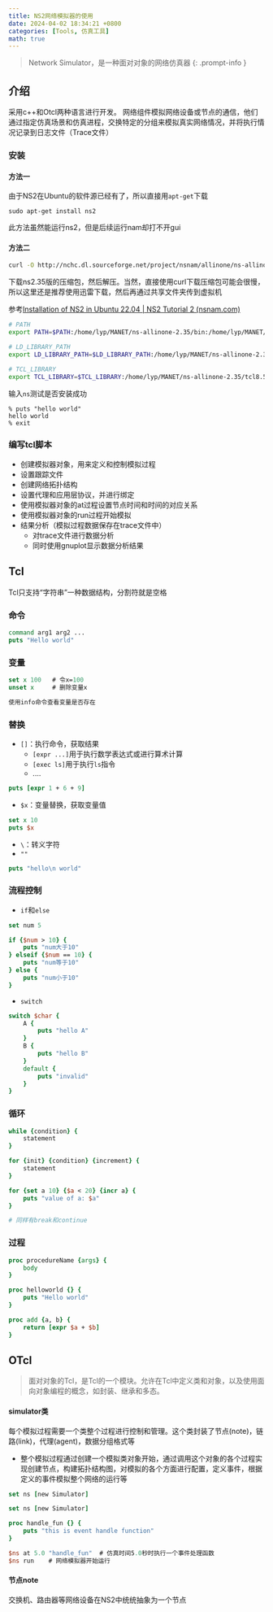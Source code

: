```yaml
---
title: NS2网络模拟器的使用
date: 2024-04-02 18:34:21 +0800
categories: [Tools, 仿真工具]
math: true
---
```


> Network Simulator，是一种面对对象的网络仿真器
{: .prompt-info }


## 介绍

采用c++和Otcl两种语言进行开发。
网络组件模拟网络设备或节点的通信，他们通过指定仿真场景和仿真进程，交换特定的分组来模拟真实网络情况，并将执行情况记录到日志文件（Trace文件）


### 安装

#### 方法一

由于NS2在Ubuntu的软件源已经有了，所以直接用`apt-get`下载

```shell
sudo apt-get install ns2
```

此方法虽然能运行ns2，但是后续运行nam却打不开gui

#### 方法二

```bash
curl -O http://nchc.dl.sourceforge.net/project/nsnam/allinone/ns-allinone-2.35/ns-allinone-2.35.tar.gz
```

下载ns2.35版的压缩包，然后解压。当然，直接使用curl下载压缩包可能会很慢，所以这里还是推荐使用迅雷下载，然后再通过共享文件夹传到虚拟机

参考[Installation of NS2 in Ubuntu 22.04 \| NS2 Tutorial 2 (nsnam.com)](https://www.nsnam.com/2023/02/ns2-installation-in-ubuntu-2204.html)

```bash
# PATH
export PATH=$PATH:/home/lyp/MANET/ns-allinone-2.35/bin:/home/lyp/MANET/ns-allinone-2.35/tcl8.5.10/unix:/home/lyp/MANET/ns-allinone-2.35/tk8.5.10/unix

# LD_LIBRARY_PATH
export LD_LIBRARY_PATH=$LD_LIBRARY_PATH:/home/lyp/MANET/ns-allinone-2.35/otcl-1.14:/home/lyp/MANET/ns-allinone-2.35/lib

# TCL_LIBRARY
export TCL_LIBRARY=$TCL_LIBRARY:/home/lyp/MANET/ns-allinone-2.35/tcl8.5.10/library
```

输入`ns`测试是否安装成功

```shell
% puts "hello world"
hello world
% exit
```

### 编写tcl脚本
- 创建模拟器对象，用来定义和控制模拟过程
- 设置跟踪文件
- 创建网络拓扑结构
- 设置代理和应用层协议，并进行绑定
- 使用模拟器对象的at过程设置节点时间和时间的对应关系
- 使用模拟器对象的run过程开始模拟
- 结果分析（模拟过程数据保存在trace文件中）
	- 对trace文件进行数据分析
	- 同时使用gnuplot显示数据分析结果

## Tcl

Tcl只支持“字符串”一种数据结构，分割符就是空格

### 命令

```tcl
command arg1 arg2 ...
puts "Hello world"
```

### 变量

```tcl
set x 100   # 令x=100
unset x     # 删除变量x

使用info命令查看变量是否存在
```

### 替换
- `[]`：执行命令，获取结果
	- `[expr ...]`用于执行数学表达式或进行算术计算
	- `[exec ls]`用于执行`ls`指令
	- ....

```tcl
puts [expr 1 + 6 + 9]
```

- `$x`：变量替换，获取变量值

```tcl
set x 10
puts $x
```

- `\`：转义字符
- `""`

```tcl
puts "hello\n world"
```

### 流程控制
- `if`和`else`

```tcl
set num 5

if {$num > 10} {
    puts "num大于10"
} elseif {$num == 10} {
    puts "num等于10"
} else {
    puts "num小于10"
}
```

- `switch`

```tcl
switch $char {
	A {
		puts "hello A"
	}
	B {
		puts "hello B"
	}
	default {
		puts "invalid"
	}
}
```

### 循环

```tcl
while {condition} {
	statement
}

for {init} {condition} {increment} {
	statement
}

for {set a 10} {$a < 20} {incr a} {
	puts "value of a: $a"
}

# 同样有break和continue
```

### 过程

```tcl
proc procedureName {args} {
	body
}

proc helloworld {} {
	puts "Hello world"
}

proc add {a, b} {
	return [expr $a + $b]
}
```

## OTcl
> 面对对象的Tcl，是Tcl的一个模块。允许在Tcl中定义类和对象，以及使用面向对象编程的概念，如封装、继承和多态。

#### simulator类
每个模拟过程需要一个类整个过程进行控制和管理。这个类封装了节点(note)，链路(link)，代理(agent)，数据分组格式等
- 整个模拟过程通过创建一个模拟类对象开始，通过调用这个对象的各个过程实现创建节点，构建拓扑结构图，对模拟的各个方面进行配置，定义事件，根据定义的事件模拟整个网络的运行等

```tcl
set ns [new Simulator]
```

```tcl
set ns [new Simulator]

proc handle_fun {} {
    puts "this is event handle function"
}

$ns at 5.0 "handle_fun"  # 仿真时间5.0秒时执行一个事件处理函数
$ns run    # 网络模拟器开始运行
```

#### 节点note
交换机、路由器等网络设备在NS2中统统抽象为一个节点
